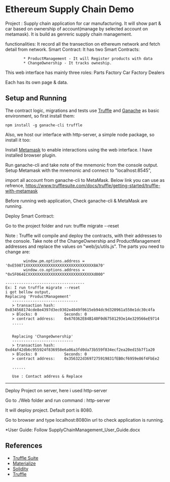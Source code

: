 # Ethereum Supply Chain Demo

Project : 
    Supply chain application for car manufacturing.
    It will show part & car based on ownership of account(manage by selected account on metamask).
    It is build as genreric supply chain management.

 functionalities: It record all the transection on ethereum network and fetch detail from network.
    Smart Contract:
        It has two Smart Contracts:
        
            * ProductManagement - It will Register products with data
            * ChangeOwnership - It tracks owneship.

This web interface has mainly three roles: 
        Parts Factory
        Car Factory
        Dealers

Each has its own page & data.

## Setup and Running

The contract logic, migrations and tests use [Truffle](https://truffleframework.com/truffle) and [Ganache](https://truffleframework.com/ganache) as basic environment, so first install them:

`npm install -g ganache-cli truffle`

Also, we host our interface with http-server, a simple node package, so install it too:

Install [Metamask](https://metamask.io/) to enable interactions using the web interface.
I have installed browser plugin.

Run ganache-cli and take note of the mnemonic from the console output.
Setup Metamask with the mnemonic and connect to "localhost:8545", 

import all account from ganache-cli to MetaMask. Below link you can use as refrence,
https://www.trufflesuite.com/docs/truffle/getting-started/truffle-with-metamask

Before running web application,
    Check ganache-cli & MetaMask are running.

Deploy Smart Contract:

Go to the project folder and run: truffle migrate --reset

Note : Truffle will compile and deploy the contracts, with their addresses to the console.
Take note of the ChangeOwnership and ProductManagement addresses and replace the values on "web/js/utils.js".
The parts you need to change are:

            window.pm.options.address = '0xE59871XXXXXXXXXXXXXXXXXXXXXXXXXXXXXX8A70'
            window.co.options.address = "0x5F064ECXXXXXXXXXXXXXXXXXXXXXXXXXXXXXd000"

    -----------------------------------
    Ex: I run truffle migrate --reset
    i got bellow output,
    Replacing 'ProductManagement'
       -----------------------------
       > transaction hash:    0x834568174cde8e4397d3ec0302e4049f0615eb94dc9d320961a550e1dc30c4fa
       > Blocks: 0            Seconds: 0
       > contract address:    0x670362E84B140F0d67581293e14e329566eE9714
       .....


       Replacing 'ChangeOwnership'
       ---------------------------
       > transaction hash:    0xd4af42db6c955924f836958e6a06a3fd0da73b559f834ecf2ea20ed15b7f1a20
       > Blocks: 0            Seconds: 0
       > contract address:    0x356322d3697275919831fEB0cf6959e86f4FbEe2

       ......

       Use : Contact address & Replace
------------------------------------     

Deploy Project on server, here i used http-server

Go to ./Web folder and run command : http-server 

It will deploy project. Default port is 8080.

Go to browser and  type localhost:8080in url to check application is running.

*User Guide: Follow SupplyChainManagement_User_Guide.docx


## References

* [Truffle Suite](https://truffleframework.com/)
* [Materialize](https://materializecss.com/)
* [Solidity](https://solidity.readthedocs.io/)
* [Truffle](https://www.trufflesuite.com/)
